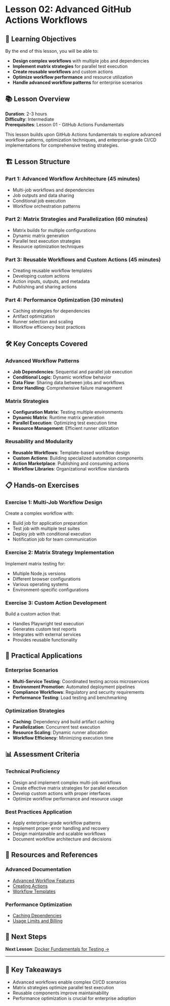 # Lesson 02: Advanced GitHub Actions Workflows

## 🎯 Learning Objectives

By the end of this lesson, you will be able to:
- **Design complex workflows** with multiple jobs and dependencies
- **Implement matrix strategies** for parallel test execution
- **Create reusable workflows** and custom actions
- **Optimize workflow performance** and resource utilization
- **Handle advanced workflow patterns** for enterprise scenarios

## 📚 Lesson Overview

**Duration**: 2-3 hours  
**Difficulty**: Intermediate  
**Prerequisites**: Lesson 01 - GitHub Actions Fundamentals

This lesson builds upon GitHub Actions fundamentals to explore advanced workflow patterns, optimization techniques, and enterprise-grade CI/CD implementations for comprehensive testing strategies.

## 🏗️ Lesson Structure

### **Part 1: Advanced Workflow Architecture (45 minutes)**
- Multi-job workflows and dependencies
- Job outputs and data sharing
- Conditional job execution
- Workflow orchestration patterns

### **Part 2: Matrix Strategies and Parallelization (60 minutes)**
- Matrix builds for multiple configurations
- Dynamic matrix generation
- Parallel test execution strategies
- Resource optimization techniques

### **Part 3: Reusable Workflows and Custom Actions (45 minutes)**
- Creating reusable workflow templates
- Developing custom actions
- Action inputs, outputs, and metadata
- Publishing and sharing actions

### **Part 4: Performance Optimization (30 minutes)**
- Caching strategies for dependencies
- Artifact optimization
- Runner selection and scaling
- Workflow efficiency best practices

## 🛠️ Key Concepts Covered

### **Advanced Workflow Patterns**
- **Job Dependencies**: Sequential and parallel job execution
- **Conditional Logic**: Dynamic workflow behavior
- **Data Flow**: Sharing data between jobs and workflows
- **Error Handling**: Comprehensive failure management

### **Matrix Strategies**
- **Configuration Matrix**: Testing multiple environments
- **Dynamic Matrix**: Runtime matrix generation
- **Parallel Execution**: Optimizing test execution time
- **Resource Management**: Efficient runner utilization

### **Reusability and Modularity**
- **Reusable Workflows**: Template-based workflow design
- **Custom Actions**: Building specialized automation components
- **Action Marketplace**: Publishing and consuming actions
- **Workflow Libraries**: Organizational workflow standards

## 📋 Hands-on Exercises

### **Exercise 1: Multi-Job Workflow Design**
Create a complex workflow with:
- Build job for application preparation
- Test job with multiple test suites
- Deploy job with conditional execution
- Notification job for team communication

### **Exercise 2: Matrix Strategy Implementation**
Implement matrix testing for:
- Multiple Node.js versions
- Different browser configurations
- Various operating systems
- Environment-specific configurations

### **Exercise 3: Custom Action Development**
Build a custom action that:
- Handles Playwright test execution
- Generates custom test reports
- Integrates with external services
- Provides reusable functionality

## 🎯 Practical Applications

### **Enterprise Scenarios**
- **Multi-Service Testing**: Coordinated testing across microservices
- **Environment Promotion**: Automated deployment pipelines
- **Compliance Workflows**: Regulatory and security requirements
- **Performance Testing**: Load testing and benchmarking

### **Optimization Strategies**
- **Caching**: Dependency and build artifact caching
- **Parallelization**: Concurrent test execution
- **Resource Scaling**: Dynamic runner allocation
- **Workflow Efficiency**: Minimizing execution time

## 📊 Assessment Criteria

### **Technical Proficiency**
- Design and implement complex multi-job workflows
- Create effective matrix strategies for parallel execution
- Develop custom actions with proper interfaces
- Optimize workflow performance and resource usage

### **Best Practices Application**
- Apply enterprise-grade workflow patterns
- Implement proper error handling and recovery
- Design maintainable and scalable workflows
- Document workflow architecture and decisions

## 🔗 Resources and References

### **Advanced Documentation**
- [Advanced Workflow Features](https://docs.github.com/en/actions/using-workflows/advanced-workflow-features)
- [Creating Actions](https://docs.github.com/en/actions/creating-actions)
- [Workflow Templates](https://docs.github.com/en/actions/using-workflows/creating-starter-workflows-for-your-organization)

### **Performance Optimization**
- [Caching Dependencies](https://docs.github.com/en/actions/using-workflows/caching-dependencies-to-speed-up-workflows)
- [Usage Limits and Billing](https://docs.github.com/en/actions/learn-github-actions/usage-limits-billing-and-administration)

## 🚀 Next Steps

**Next Lesson**: [Docker Fundamentals for Testing →](../lesson-03-docker-fundamentals-for-testing/)

---

## 📝 Key Takeaways

- Advanced workflows enable complex CI/CD scenarios
- Matrix strategies optimize parallel test execution
- Reusable components improve maintainability
- Performance optimization is crucial for enterprise adoption